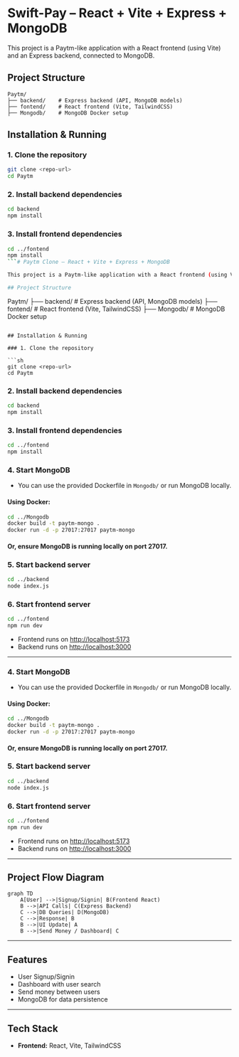 # Swift-Pay – React + Vite + Express + MongoDB

This project is a Paytm-like application with a React frontend (using Vite) and an Express backend, connected to MongoDB.

## Project Structure

```
Paytm/
├── backend/    # Express backend (API, MongoDB models)
├── fontend/    # React frontend (Vite, TailwindCSS)
├── Mongodb/    # MongoDB Docker setup
```

## Installation & Running

### 1. Clone the repository

```sh
git clone <repo-url>
cd Paytm
```

### 2. Install backend dependencies

```sh
cd backend
npm install
```

### 3. Install frontend dependencies

```sh
cd ../fontend
npm install
```# Paytm Clone – React + Vite + Express + MongoDB

This project is a Paytm-like application with a React frontend (using Vite) and an Express backend, connected to MongoDB.

## Project Structure

```
Paytm/
├── backend/    # Express backend (API, MongoDB models)
├── fontend/    # React frontend (Vite, TailwindCSS)
├── Mongodb/    # MongoDB Docker setup
```

## Installation & Running

### 1. Clone the repository

```sh
git clone <repo-url>
cd Paytm
```

### 2. Install backend dependencies

```sh
cd backend
npm install
```

### 3. Install frontend dependencies

```sh
cd ../fontend
npm install
```

### 4. Start MongoDB

- You can use the provided Dockerfile in `Mongodb/` or run MongoDB locally.

#### Using Docker:

```sh
cd ../Mongodb
docker build -t paytm-mongo .
docker run -d -p 27017:27017 paytm-mongo
```

#### Or, ensure MongoDB is running locally on port 27017.

### 5. Start backend server

```sh
cd ../backend
node index.js
```

### 6. Start frontend server

```sh
cd ../fontend
npm run dev
```

- Frontend runs on [http://localhost:5173](http://localhost:5173)
- Backend runs on [http://localhost:3000](http://localhost:3000)

---

### 4. Start MongoDB

- You can use the provided Dockerfile in `Mongodb/` or run MongoDB locally.

#### Using Docker:

```sh
cd ../Mongodb
docker build -t paytm-mongo .
docker run -d -p 27017:27017 paytm-mongo
```

#### Or, ensure MongoDB is running locally on port 27017.

### 5. Start backend server

```sh
cd ../backend
node index.js
```

### 6. Start frontend server

```sh
cd ../fontend
npm run dev
```

- Frontend runs on [http://localhost:5173](http://localhost:5173)
- Backend runs on [http://localhost:3000](http://localhost:3000)

---

## Project Flow Diagram

```mermaid
graph TD
    A[User] -->|Signup/Signin| B(Frontend React)
    B -->|API Calls| C(Express Backend)
    C -->|DB Queries| D(MongoDB)
    C -->|Response| B
    B -->|UI Update| A
    B -->|Send Money / Dashboard| C
```

---

## Features

- User Signup/Signin
- Dashboard with user search
- Send money between users
- MongoDB for data persistence

---

## Tech Stack

- **Frontend:** React, Vite, TailwindCSS
